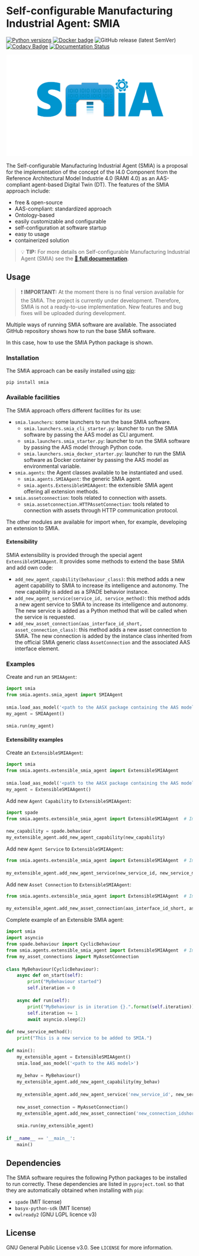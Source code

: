 # Self-configurable Manufacturing Industrial Agent: SMIA 

[//]: # ([![Python versions]&#40;https://img.shields.io/badge/python-3.10%20to%203.12-blue?logo=python&logoColor=white&#41;]&#40;https://test.pypi.org/project/smia/&#41; [![Docker badge]&#40;https://img.shields.io/docker/pulls/ekhurtado/smia.svg&#41;]&#40;https://hub.docker.com/r/ekhurtado/smia/&#41; ![GitHub release &#40;latest SemVer&#41;]&#40;https://img.shields.io/github/v/release/ekhurtado/I4_0_SMIA?sort=semver&#41; [![Codacy Badge]&#40;https://app.codacy.com/project/badge/Grade/e87506fff1bb4a438c20e11bb7295f51&#41;]&#40;https://app.codacy.com/gh/ekhurtado/I4_0_SMIA/dashboard?utm_source=gh&utm_medium=referral&utm_content=&utm_campaign=Badge_grade&#41; [![Documentation Status]&#40;https://readthedocs.org/projects/i4-0-smia/badge/?version=latest&#41;]&#40;https://i4-0-smia.readthedocs.io/en/latest/&#41;)

[//]: # (# TODO Use it when SMIA is published in PyPI)
[![Python versions](https://img.shields.io/pypi/pyversions/smia-autotest.svg)](https://pypi.python.org/pypi/smia-autotest) [![Docker badge](https://img.shields.io/docker/pulls/ekhurtado/aas-manager.svg)](https://hub.docker.com/r/ekhurtado/aas-manager/) ![GitHub release (latest SemVer)](https://img.shields.io/github/v/release/ekhurtado/I4_0_SMIA?sort=semver) [![Codacy Badge](https://app.codacy.com/project/badge/Grade/e87506fff1bb4a438c20e11bb7295f51)](https://app.codacy.com/gh/ekhurtado/I4_0_SMIA/dashboard?utm_source=gh&utm_medium=referral&utm_content=&utm_campaign=Badge_grade) [![Documentation Status](https://readthedocs.org/projects/i4-0-smia/badge/?version=latest)](https://i4-0-smia.readthedocs.io/en/latest/)




![SMIA Logo](https://raw.githubusercontent.com/ekhurtado/I4_0_SMIA/refs/heads/main/images/I4_0_SMIA_logo_positive.png "SMIA main logo")

[//]: # (The logo image need to be obtained externally)

[//]: # (//Dependiendo del modo de GitHub oscuro o claro se añade una imagen u otra&#41;)

The Self-configurable Manufacturing Industrial Agent (SMIA) is a proposal for the implementation of the concept of the I4.0 Component from the Reference Architectural Model Industrie 4.0 (RAMI 4.0) as an AAS-compliant agent-based Digital Twin (DT). The features of the SMIA approach include:

- free & open-source
- AAS-compliant: standardized approach
- Ontology-based
- easily customizable and configurable
- self-configuration at software startup
- easy to usage
- containerized solution

> 💡 **TIP:**
> For more details on Self-configurable Manufacturing Industrial Agent (SMIA) see the [📄 **full documentation**](https://i4-0-smia.readthedocs.io/en/latest/).

## Usage

> ❗ **IMPORTANT:**
> At the moment there is no final version available for the SMIA.
> The project is currently under development.
> Therefore, SMIA is not a ready-to-use implementation.
> New features and bug fixes will be uploaded during development.
 
Multiple ways of running SMIA software are available. The associated GitHub repository shows how to run the base SMIA software.

In this case, how to use the SMIA Python package is shown.

### Installation

The SMIA approach can be easily installed using [pip](https://pip.pypa.io/en/stable/):

```
pip install smia
```
[//]: # (TODO actualizar con el nombre cuando se publique)

### Available facilities

The SMIA approach offers different facilities for its use:

- ``smia.launchers``: some launchers to run the base SMIA software.
  - ``smia.launchers.smia_cli_starter.py``: launcher to run the SMIA software by passing the AAS model as CLI argument.
  - ``smia.launchers.smia_starter.py``: launcher to run the SMIA software by passing the AAS model through Python code.
  - ``smia.launchers.smia_docker_starter.py``: launcher to run the SMIA software as Docker container by passing the AAS model as environmental variable.
- ``smia.agents``: the Agent classes available to be instantiated and used.
  - ``smia.agents.SMIAAgent``: the generic SMIA agent.
  - ``smia.agents.ExtensibleSMIAAgent``: the extensible SMIA agent offering all extension methods.
- ``smia.assetconnection``: tools related to connection with assets.
  - ``smia.assetconnection.HTTPAssetConnection``: tools related to connection with assets through HTTP communication protocol.

The other modules are available for import when, for example, developing an extension to SMIA.

[//]: # (TODO actualizar con los que se presenten)

#### Extensibility

SMIA extensibility is provided through the special agent ``ExtensibleSMIAAgent``. It provides some methods to extend the base SMIA and add own code:

- ``add_new_agent_capability(behaviour_class)``: this method adds a new agent capability to SMIA to increase its intelligence and autonomy. The new capability is  added as a SPADE behavior instance.
- ``add_new_agent_service(service_id, service_method)``: this method adds a new agent service to SMIA to increase its intelligence and autonomy. The new service is added as a Python method that will be called when the service is requested.
- ``add_new_asset_connection(aas_interface_id_short, asset_connection_class)``: this method adds a new asset connection to SMIA. The new connection is added by the instance class inherited from the official SMIA generic class ``AssetConnection`` and the associated AAS interface element.

### Examples

Create and run an ``SMIAAgent``:
```python
import smia
from smia.agents.smia_agent import SMIAAgent

smia.load_aas_model('<path to the AASX package containing the AAS model>')
my_agent = SMIAAgent()

smia.run(my_agent)
```

#### Extensibility examples

Create an ``ExtensibleSMIAAgent``:
```python
import smia
from smia.agents.extensible_smia_agent import ExtensibleSMIAAgent

smia.load_aas_model('<path to the AASX package containing the AAS model>')
my_agent = ExtensibleSMIAAgent()
```

Add new ``Agent Capability`` to ``ExtensibleSMIAAgent``:
```python
import spade
from smia.agents.extensible_smia_agent import ExtensibleSMIAAgent  # Import from the SMIA package

new_capability = spade.behaviour
my_extensible_agent.add_new_agent_capability(new_capability)
```

Add new ``Agent Service`` to ``ExtensibleSMIAAgent``:

```python
from smia.agents.extensible_smia_agent import ExtensibleSMIAAgent  # Import from the SMIA package

my_extensible_agent.add_new_agent_service(new_service_id, new_service_method)
```

Add new ``Asset Connection`` to ``ExtensibleSMIAAgent``:

```python
from smia.agents.extensible_smia_agent import ExtensibleSMIAAgent  # Import from the SMIA package

my_extensible_agent.add_new_asset_connection(aas_interface_id_short, asset_connection_class)
```

Complete example of an Extensible SMIA agent:

```python
import smia
import asyncio
from spade.behaviour import CyclicBehaviour
from smia.agents.extensible_smia_agent import ExtensibleSMIAAgent  # Import from the SMIA package
from my_asset_connections import MyAssetConnection

class MyBehaviour(CyclicBehaviour):
    async def on_start(self):
        print("MyBehaviour started")
        self.iteration = 0

    async def run(self):
        print("MyBehaviour is in iteration {}.".format(self.iteration))
        self.iteration += 1
        await asyncio.sleep(2)

def new_service_method():
    print("This is a new service to be added to SMIA.")
    
def main():
    my_extensible_agent = ExtensibleSMIAAgent()
    smia.load_aas_model('<path to the AAS model>')
    
    my_behav = MyBehaviour()
    my_extensible_agent.add_new_agent_capability(my_behav)
    
    my_extensible_agent.add_new_agent_service('new_service_id', new_service_method)
    
    new_asset_connection = MyAssetConnection()
    my_extensible_agent.add_new_asset_connection('new_connection_idshort', new_asset_connection)
    
    smia.run(my_extensible_agent)

if __name__ == '__main__':
    main()
```

## Dependencies

The SMIA software requires the following Python packages to be installed to run correctly. These dependencies are listed in ``pyproject.toml`` so that they are automatically obtained when installing with ``pip``:

- ``spade`` (MIT license)
- ``basyx-python-sdk`` (MIT license)
- ``owlready2`` (GNU LGPL licence v3)

[//]: # (TODO actualizar con los que sean)

## License

GNU General Public License v3.0. See `LICENSE` for more information.
